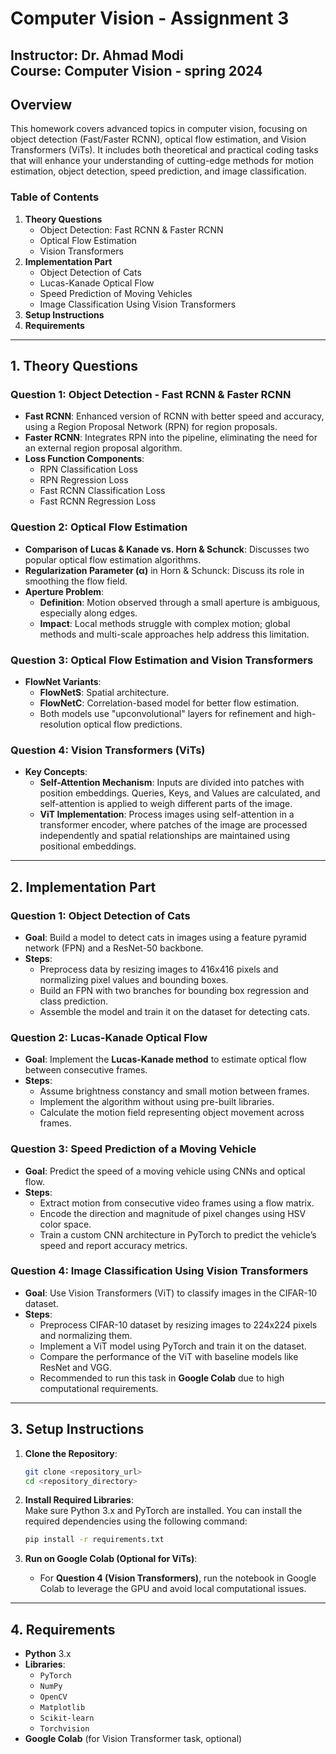 # Computer Vision - Assignment 3 

**Instructor**: Dr. Ahmad Modi  
**Course**: Computer Vision - spring 2024  
---

## Overview
This homework covers advanced topics in computer vision, focusing on object detection (Fast/Faster RCNN), optical flow estimation, and Vision Transformers (ViTs). It includes both theoretical and practical coding tasks that will enhance your understanding of cutting-edge methods for motion estimation, object detection, speed prediction, and image classification.

### Table of Contents
1. **Theory Questions**
   - Object Detection: Fast RCNN & Faster RCNN
   - Optical Flow Estimation
   - Vision Transformers
2. **Implementation Part**
   - Object Detection of Cats
   - Lucas-Kanade Optical Flow
   - Speed Prediction of Moving Vehicles
   - Image Classification Using Vision Transformers
3. **Setup Instructions**
4. **Requirements**

---

## 1. Theory Questions

### Question 1: Object Detection - Fast RCNN & Faster RCNN
- **Fast RCNN**: Enhanced version of RCNN with better speed and accuracy, using a Region Proposal Network (RPN) for region proposals.
- **Faster RCNN**: Integrates RPN into the pipeline, eliminating the need for an external region proposal algorithm.
- **Loss Function Components**:
  - RPN Classification Loss
  - RPN Regression Loss
  - Fast RCNN Classification Loss
  - Fast RCNN Regression Loss

### Question 2: Optical Flow Estimation
- **Comparison of Lucas & Kanade vs. Horn & Schunck**: Discusses two popular optical flow estimation algorithms.
- **Regularization Parameter (α)** in Horn & Schunck: Discuss its role in smoothing the flow field.
- **Aperture Problem**:
  - **Definition**: Motion observed through a small aperture is ambiguous, especially along edges.
  - **Impact**: Local methods struggle with complex motion; global methods and multi-scale approaches help address this limitation.

### Question 3: Optical Flow Estimation and Vision Transformers
- **FlowNet Variants**:
  - **FlowNetS**: Spatial architecture.
  - **FlowNetC**: Correlation-based model for better flow estimation.
  - Both models use "upconvolutional" layers for refinement and high-resolution optical flow predictions.

### Question 4: Vision Transformers (ViTs)
- **Key Concepts**:
  - **Self-Attention Mechanism**: Inputs are divided into patches with position embeddings. Queries, Keys, and Values are calculated, and self-attention is applied to weigh different parts of the image.
  - **ViT Implementation**: Process images using self-attention in a transformer encoder, where patches of the image are processed independently and spatial relationships are maintained using positional embeddings.

---

## 2. Implementation Part

### Question 1: Object Detection of Cats
- **Goal**: Build a model to detect cats in images using a feature pyramid network (FPN) and a ResNet-50 backbone.
- **Steps**:
  - Preprocess data by resizing images to 416x416 pixels and normalizing pixel values and bounding boxes.
  - Build an FPN with two branches for bounding box regression and class prediction.
  - Assemble the model and train it on the dataset for detecting cats.

### Question 2: Lucas-Kanade Optical Flow
- **Goal**: Implement the **Lucas-Kanade method** to estimate optical flow between consecutive frames.
- **Steps**:
  - Assume brightness constancy and small motion between frames.
  - Implement the algorithm without using pre-built libraries.
  - Calculate the motion field representing object movement across frames.

### Question 3: Speed Prediction of a Moving Vehicle
- **Goal**: Predict the speed of a moving vehicle using CNNs and optical flow.
- **Steps**:
  - Extract motion from consecutive video frames using a flow matrix.
  - Encode the direction and magnitude of pixel changes using HSV color space.
  - Train a custom CNN architecture in PyTorch to predict the vehicle’s speed and report accuracy metrics.

### Question 4: Image Classification Using Vision Transformers
- **Goal**: Use Vision Transformers (ViT) to classify images in the CIFAR-10 dataset.
- **Steps**:
  - Preprocess CIFAR-10 dataset by resizing images to 224x224 pixels and normalizing them.
  - Implement a ViT model using PyTorch and train it on the dataset.
  - Compare the performance of the ViT with baseline models like ResNet and VGG.
  - Recommended to run this task in **Google Colab** due to high computational requirements.

---

## 3. Setup Instructions
1. **Clone the Repository**:  
   ```bash
   git clone <repository_url>
   cd <repository_directory>
   ```

2. **Install Required Libraries**:  
   Make sure Python 3.x and PyTorch are installed. You can install the required dependencies using the following command:
   ```bash
   pip install -r requirements.txt
   ```

3. **Run on Google Colab (Optional for ViTs)**:
   - For **Question 4 (Vision Transformers)**, run the notebook in Google Colab to leverage the GPU and avoid local computational issues.

---

## 4. Requirements
- **Python** 3.x
- **Libraries**:  
  - `PyTorch`
  - `NumPy`
  - `OpenCV`
  - `Matplotlib`
  - `Scikit-learn`
  - `Torchvision`
- **Google Colab** (for Vision Transformer task, optional)
